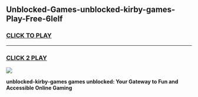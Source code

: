 
## Unblocked-Games-unblocked-kirby-games-Play-Free-6lelf
<h3>
<a href="https://premium76.site?title=unblocked-kirby-games&ref=20A">CLICK TO PLAY</a></h3>
<hr>

<h3>
<a href="https://premium76.site?title=unblocked-kirby-games&ref=20A">CLICK 2 PLAY</a>
  
</h3>

<a href="https://premium76.site?title=unblocked-kirby-games&ref=20A"><img src="https://clearcache.store/games.png"></a>


**unblocked-kirby-games games unblocked: Your Gateway to Fun and Accessible Online Gaming**
